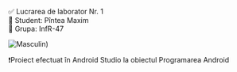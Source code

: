 ✅ Lucrarea de laborator Nr. 1 <br>
👔 Student: Pîntea Maxim <br>
📃 Grupa: InfR-47 <br> 

![Masculin](https://i.imgur.com/g3Z0bNP.png)) <br>

❗Proiect efectuat în Android Studio la obiectul Programarea Android <br>
